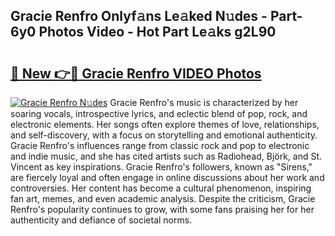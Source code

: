 ## Gracie Renfro Onlyf𝚊ns Le𝚊ked N𝚞des - Part-6y0 Photos Video - Hot Part Le𝚊ks g2L90

# <h2><a href="http://ab3103.deff.icu/?id=Gracie+Renfro">🔗 New 👉🔴 Gracie Renfro VIDEO Photos</a></h2>

[![Gracie Renfro N𝚞des](https://i.imgur.com/rIISA9y.gif)](http://ab3103.deff.icu/?id=Gracie+Renfro)
Gracie Renfro's music is characterized by her soaring vocals, introspective lyrics, and eclectic blend of pop, rock, and electronic elements. Her songs often explore themes of love, relationships, and self-discovery, with a focus on storytelling and emotional authenticity. Gracie Renfro's influences range from classic rock and pop to electronic and indie music, and she has cited artists such as Radiohead, Björk, and St. Vincent as key inspirations. Gracie Renfro's followers, known as "Sirens," are fiercely loyal and often engage in online discussions about her work and controversies. Her content has become a cultural phenomenon, inspiring fan art, memes, and even academic analysis. Despite the criticism, Gracie Renfro's popularity continues to grow, with some fans praising her for her authenticity and defiance of societal norms.
